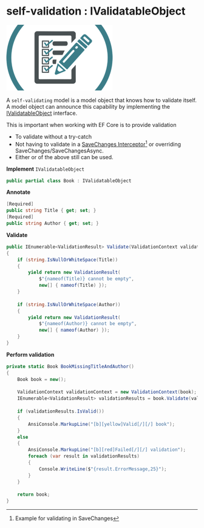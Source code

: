 ﻿# self-validation : IValidatableObject

![Self Validate](assets/self_validate.png)

A `self-validating` model is a model object that knows how to validate itself. A model object can
announce this capability by implementing the [IValidatableObject](https://docs.microsoft.com/en-us/dotnet/api/system.componentmodel.dataannotations.ivalidatableobject?view=net-6.0) interface.

This is important when working with EF Core is to provide validation 

- To validate without a try-catch
- Not having to validate in a [SaveChanges Interceptor](http://example.com)[^1] or overriding SaveChanges/SaveChangesAsync.
- Either or of the above still can be used.

**Implement** `IValidatableObject`

```csharp
public partial class Book : IValidatableObject
```

**Annotate**

```csharp
[Required]
public string Title { get; set; }
[Required]
public string Author { get; set; }
```

**Validate**

```csharp
public IEnumerable<ValidationResult> Validate(ValidationContext validationContext)
{
    if (string.IsNullOrWhiteSpace(Title))
    {
        yield return new ValidationResult(
            $"{nameof(Title)} cannot be empty",
            new[] { nameof(Title) });
    }

    if (string.IsNullOrWhiteSpace(Author))
    {
        yield return new ValidationResult(
            $"{nameof(Author)} cannot be empty",
            new[] { nameof(Author) });
    }
}
```

**Perform validation**

```csharp
private static Book BookMissingTitleAndAuthor()
{
    Book book = new();

    ValidationContext validationContext = new ValidationContext(book);
    IEnumerable<ValidationResult> validationResults = book.Validate(validationContext);

    if (validationResults.IsValid())
    {
        AnsiConsole.MarkupLine("[b][yellow]Valid[/][/] book");
    }
    else
    {
        AnsiConsole.MarkupLine("[b][red]Failed[/][/] validation");
        foreach (var result in validationResults)
        {
            Console.WriteLine($"{result.ErrorMessage,25}");
        }
    }

    return book;
}
```

[^1]: Example for validating in SaveChanges


